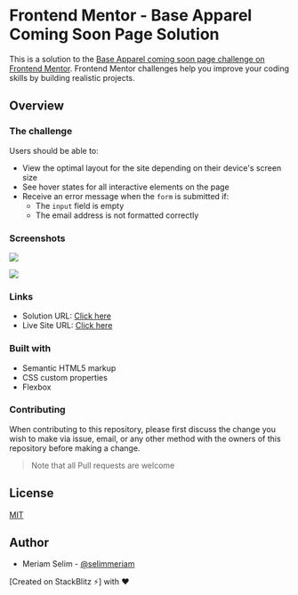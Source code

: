 # Frontend Mentor - Base Apparel Coming Soon Page Solution

This is a solution to the [Base Apparel coming soon page challenge on Frontend Mentor](https://www.frontendmentor.io/challenges/base-apparel-coming-soon-page-5d46b47f8db8a7063f9331a0). Frontend Mentor challenges help you improve your coding skills by building realistic projects. 


## Overview

### The challenge

Users should be able to:

- View the optimal layout for the site depending on their device's screen size
- See hover states for all interactive elements on the page
- Receive an error message when the `form` is submitted if:
  - The `input` field is empty
  - The email address is not formatted correctly

### Screenshots


![](https://lh3.googleusercontent.com/zc7ax_yx-abnFQLpO9wgp2VFu5fMnrnmR44Xh6quxVlncf16uMOWlnBdiaF3i2ds-eLB62k55VfvalNzSmpINbmb5wv3FRpNQ8ClGEozIabQApJJ3qBs1hdZEzq6Tgf2aggPdkWv=w2400)

![](https://lh3.googleusercontent.com/njON06kD1LrpwNI0Qtjsk9PoyiZKmA1ARYLpnQhO2a7yUGRdQ_TAYkyuHplHZzOTzU23SS1FCOQ2VYBhdF_qOatQ5sTriIJb437jLXkQQv_08R80dR-g9wPXd4N89hOWatWqAH_I=w2400)

### Links

- Solution URL: [Click here]()
- Live Site URL: [Click here]()


### Built with

- Semantic HTML5 markup
- CSS custom properties
- Flexbox

### Contributing

When contributing to this repository, please first discuss the change you wish to make via issue, email, or any other method with the owners of this repository before making a change.

>Note that all Pull requests are welcome

## License

[MIT](https://choosealicense.com/licenses/mit/)

## Author

- Meriam Selim - [@selimmeriam](https://www.frontendmentor.io/profile/selimmeriam)

[Created on StackBlitz ⚡️] with :heart:
